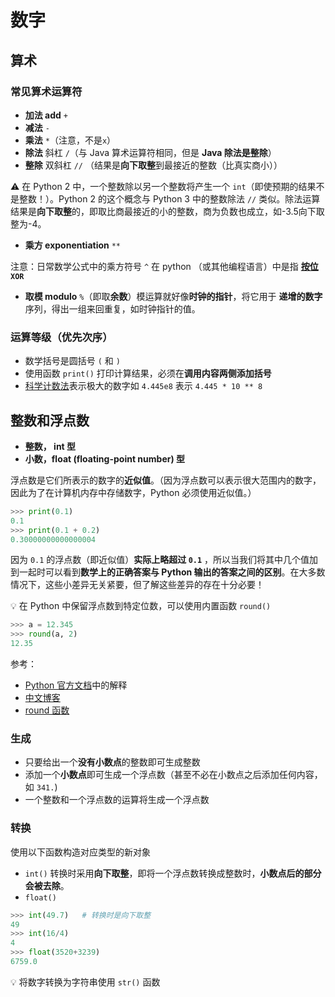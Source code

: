 # 数字

## 算术

### 常见算术运算符
* **加法 add** `+`
* **减法** `-`
* **乘法** `*`（注意，不是`x`）
* **除法** 斜杠 `/`（与 Java 算术运算符相同，但是 **Java 除法是整除**）
* **整除** 双斜杠 `//` （结果是**向下取整**到最接近的整数（比真实商小））

:warning: 在 Python 2 中，一个整数除以另一个整数将产生一个 `int`（即使预期的结果不是整数！）。Python 2 的这个概念与 Python 3 中的整数除法 `//` 类似。除法运算结果是**向下取整**的，即取比商最接近的小的整数，商为负数也成立，如-3.5向下取整为-4。

* **乘方 exponentiation** `**`

注意：日常数学公式中的乘方符号 `^` 在 python （或其他编程语言）中是指 **[按位](https://wiki.python.org/moin/BitwiseOperators) `XOR`**

* **取模 modulo** `%`（即取**余数**）模运算就好像**时钟的指针**，将它用于 **递增的数字** 序列，得出一组来回重复，如时钟指针的值。

### 运算等级（优先次序）
* 数学括号是圆括号 `(` 和 `)`
* 使用函数 `print()` 打印计算结果，必须在**调用内容两侧添加括号**
* [科学计数法](https://en.wikipedia.org/wiki/Scientific_notation)表示极大的数字如 `4.445e8` 表示 `4.445 * 10 ** 8`

## 整数和浮点数
* **整数， int 型**
* **小数，float (floating-point number) 型**

浮点数是它们所表示的数字的**近似值**。（因为浮点数可以表示很大范围内的数字，因此为了在计算机内存中存储数字，Python 必须使用近似值。）

```python
>>> print(0.1)
0.1
>>> print(0.1 + 0.2)
0.30000000000000004
```

因为 `0.1` 的浮点数（即近似值）**实际上略超过 `0.1`** ，所以当我们将其中几个值加到一起时可以看到**数学上的正确答案与 Python 输出的答案之间的区别**。在大多数情况下，这些小差异无关紧要，但了解这些差异的存在十分必要！

:bulb: 在 Python 中保留浮点数到特定位数，可以使用内置函数 `round()`

```python
>>> a = 12.345
>>> round(a, 2)
12.35
```

参考：
* [Python 官方文档](https://docs.python.org/3/tutorial/floatingpoint.html)中的解释
* [中文博客](https://www.cnblogs.com/mooncher/p/5145571.html)
* [round 函数](https://docs.python.org/zh-cn/3.7/library/functions.html?highlight=round#round)

### 生成
* 只要给出一个**没有小数点**的整数即可生成整数
* 添加一个**小数点**即可生成一个浮点数（甚至不必在小数点之后添加任何内容，如 `341.`)
* 一个整数和一个浮点数的运算将生成一个浮点数

### 转换
使用以下函数构造对应类型的新对象
* `int()` 转换时采用**向下取整**，即将一个浮点数转换成整数时，**小数点后的部分会被去除**。
* `float()`

```python
>>> int(49.7)   # 转换时是向下取整
49
>>> int(16/4)
4
>>> float(3520+3239)
6759.0
```

:bulb: 将数字转换为字符串使用 `str()` 函数